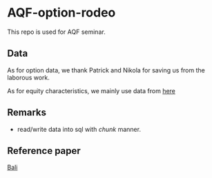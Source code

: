 # AQF-option-rodeo

This repo is used for AQF seminar. 


## Data

As for option data, we thank Patrick and Nikola for saving us from the laborous work. 

As for equity characteristics, we mainly use data from [here](https://github.com/OpenSourceAP/CrossSection)


## Remarks

- read/write data into sql with *chunk* manner. 

## Reference paper
[Bali](https://papers.ssrn.com/sol3/papers.cfm?abstract_id=3895984)

